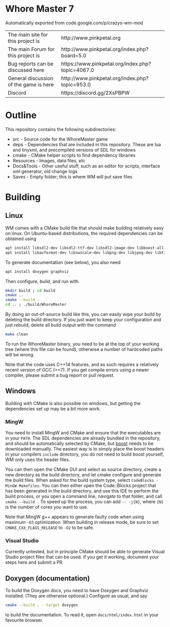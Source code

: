 # Whore Master 7
Automatically exported from code.google.com/p/crazys-wm-mod

<table>
<tr><td>The main site for this project is</td><td>http://www.pinkpetal.org</td></tr>
<tr><td>The main Forum for this project is</td><td>http://www.pinkpetal.org/index.php?board=5.0</td></tr>
<tr><td>Bug reports can be discussed here</td><td>https://www.pinkpetal.org/index.php?topic=4067.0</td></tr>
<tr><td>General discussion of the game is here</td><td>http://www.pinkpetal.org/index.php?topic=953.0</td></tr>
<tr><td>Discord</td><td>https://discord.gg/2XsPBPW</td></tr>
</table>

# Outline
This repository contains the following subdirectories:
* src - Source code for the WhoreMaster game
* deps - Dependencies that are included in this repository. These are lua and tinyxml, 
and precompiled versions of SDL for windows
* cmake - CMake helper scripts to find dependency libraries
* Resources - Images, data files, etc
* Docs&Tools - Other useful stuff, such as an editor for scripts, 
interface xml generator, old change logs
* Saves - Empty folder; this is where WM will put save files


# Building
## Linux
WM comes with a CMake build file that should make building relatively easy on linux.
On Ubuntu-based distributions, the required dependencies can be obtained using
```sh
apt install libsdl2-dev libsdl2-ttf-dev libsdl2-image-dev libboost-all-dev
apt install libavformat-dev libswscale-dev libpng-dev libjpeg-dev libtiff-dev libwebp-dev
```

To generate documentation (see below), you also need
```sh
apt install doxygen graphviz
```

Then configure, build, and run with
```sh
mkdir build ; cd build
cmake ..
cmake --build .
cd .. ; ./build/WhoreMaster
```

By doing an out-of-source build like this, you can easily wipe your
build by deleting the build directory. If you just want to keep your
configuration and just rebuild, delete all build output with the
command
```sh
make clean
```

To run the WhoreMaster binary, you need to be at the top of your
working tree (where this file can be found), otherwise a number of
hardcoded paths will be wrong.

Note that the code uses C++14 features, and as such requires a relatively 
recent version of GCC (>=7). If you get compile errors using a newer compiler,
please submit a bug report or pull request.

## Windows
Building with CMake is also possible on windows, but getting the dependencies set
up may be a bit more work.

### MingW
You need to install MingW and CMake and ensure that the executables are in your `PATH`.
The SDL dependencies are already bundled in the repository, and should be automatically
selected by CMake, but [boost](https://www.boost.org) needs to be downloaded manually.
The easiest way is to simply place the boost headers in your compilers `include` directory,
you do not need to build boost yourself, WM only uses the header files.

You can then open the CMake GUI and select as source directory, 
create a new directory as the build directory, and let cmake configure
and generate the build files. When asked for the build system type,
select `CodeBlocks - MinGW Makefiles`. You can then either open the
Code::Blocks project that has been generated in the build directory,
and use this IDE to perform the build process, or you open a command line,
navigate to that folder, and call `cmake --build .` To speed up the process,
you can add `-- -j{N}`, where `{N}` is the number of cores you want to use.

Note that MingW g++ appears to generate faulty code when using maximum `-O3`
optimization. When building in release mode, be sure to set `CMAKE_CXX_FLAGS_RELEASE`
to `-O2` to be safe. 

### Visual Studio
Currently untested, but in principle CMake should be able to generate Visual Studio
project files that can be used. If you get it working, document your steps here and
submit a PR.

## Doxygen (documentation)

To build the Doxygen docs, you need to have Doxygen and Graphviz
installed. (They are otherwise optional.) Configure as usual, and say

```sh
cmake --build . --target doxygen
```

to build the documentation. To read it, open `docs/html/index.html` in
your favourite browser.

